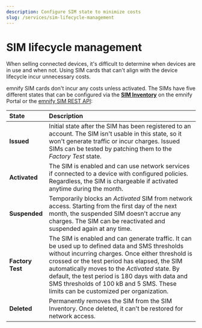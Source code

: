 ```yaml
---
description: Configure SIM state to minimize costs
slug: /services/sim-lifecycle-management
---
```


# SIM lifecycle management

When selling connected devices, it's difficult to determine when devices are in use and when not.
Using SIM cards that can't align with the device lifecycle incur unnecessary costs.

emnify SIM cards don't incur any costs unless activated.
The SIMs have five different states that can be configured via the [**SIM Inventory**](https://portal.emnify.com/sim-inventory) on the emnify Portal or the [emnify SIM REST API](https://cdn.emnify.net/api/doc/swagger.html#/SIM):

| State            | Description                                      |
|:-----------------|:-------------------------------------------------|
| **Issued**       | Initial state after the SIM has been registered to an account. The SIM isn't usable in this state, so it won't generate traffic or incur charges. Issued SIMs can be tested by patching them to the _Factory Test_ state.  |
| **Activated**    | The SIM is enabled and can use network services if connected to a device with configured policies. Regardless, the SIM is chargeable if activated anytime during the month. |
| **Suspended**    | Temporarily blocks an _Activated_ SIM from network access. Starting from the first day of the next month, the suspended SIM doesn't accrue any charges. The SIM can be reactivated and suspended again at any time. |
| **Factory Test** | The SIM is enabled and can generate traffic. It can be used up to defined data and SMS thresholds without incurring charges. Once either threshold is crossed or the test period has elapsed, the SIM automatically moves to the _Activated_ state. By default, the test period is 180 days with data and SMS thresholds of 100 kB and 5 SMS. These limits can be customized per organization. |
| **Deleted**      | Permanently removes the SIM from the SIM Inventory. Once deleted, it can't be restored for network access. |
